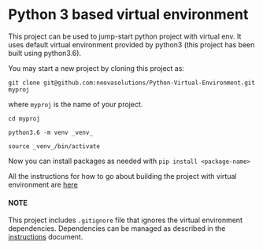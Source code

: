 # Python 3 based virtual environment

This project can be used to jump-start python project with virtual env. It uses default virtual environment provided by python3 (this project has been built using python3.6).


You may start a new project by cloning this project as:

`git clone git@github.com:neovasolutions/Python-Virtual-Environment.git myproj`

where `myproj` is the name of your project.

`cd myproj`

`python3.6 -m venv _venv_`

`source _venv_/bin/activate`

Now you can install packages as needed with `pip install <package-name>`


All the instructions for how to go about building the project with virtual environment are [here](https://github.com/neovasolutions/Python-Virtual-Environment/blob/master/docs/Python_Neova.pdf)

#### NOTE
This project includes `.gitignore` file that ignores the virtual environment dependencies. Dependencies can be managed as described in the [instructions](https://github.com/neovasolutions/Python-Virtual-Environment/blob/master/docs/Python_Neova.pdf) document.
